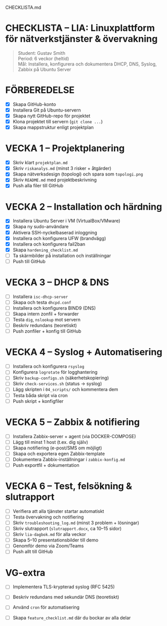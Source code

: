 CHECKLISTA.md
# CHECKLISTA – LIA: Linuxplattform för nätverkstjänster & övervakning

> Student: Gustav Smith  
> Period: 6 veckor (heltid)  
> Mål: Installera, konfigurera och dokumentera DHCP, DNS, Syslog, Zabbix på Ubuntu Server

#  FÖRBEREDELSE

- [X] Skapa GitHub-konto
- [X] Installera Git på Ubuntu-servern
- [X] Skapa nytt GitHub-repo för projektet
- [X] Klona projektet till servern (`git clone ...`)
- [X] Skapa mappstruktur enligt projektplan

# VECKA 1 – Projektplanering

- [X] Skriv klart `projektplan.md`
- [X] Skriv `riskanalys.md` (minst 3 risker + åtgärder)
- [X] Skapa nätverksdesign (topologi) och spara som `topologi.png`
- [X] Skriv `README.md` med projektbeskrivning
- [X] Push alla filer till GitHub

# VECKA 2 – Installation och härdning

- [X] Installera Ubuntu Server i VM (VirtualBox/VMware)
- [X] Skapa ny sudo-användare
- [X] Aktivera SSH-nyckelbaserad inloggning
- [X] Installera och konfigurera UFW (brandvägg)
- [X] Installera och konfigurera fail2ban
- [X] Skapa `hardening_checklist.md`
- [ ] Ta skärmbilder på installation och inställningar
- [ ] Push till GitHub

# VECKA 3 – DHCP & DNS

- [ ] Installera `isc-dhcp-server`
- [ ] Skapa och testa `dhcpd.conf`
- [ ] Installera och konfigurera BIND9 (DNS)
- [ ] Skapa intern zonfil + forwarder
- [ ] Testa `dig`, `nslookup` mot servern
- [ ] Beskriv redundans (teoretiskt)
- [ ] Push zonfiler + konfig till GitHub

#  VECKA 4 – Syslog + Automatisering

- [ ] Installera och konfigurera `rsyslog`
- [ ] Konfigurera `logrotate` för logghantering
- [ ] Skriv `backup-configs.sh` (säkerhetskopiering)
- [ ] Skriv `check-services.sh` (status → syslog)
- [ ] Lägg skripten i `04_scripts/` och kommentera dem
- [ ] Testa båda skript via cron
- [ ] Push skript + konfigfiler

#  VECKA 5 – Zabbix & notifiering

- [ ] Installera Zabbix-server + agent (via DOCKER-COMPOSE)
- [ ] Lägg till minst 1 host (t.ex. dig själv)
- [ ] Skapa notifiering (e-post/SMS om möjligt)
- [ ] Skapa och exportera egen Zabbix-template
- [ ] Dokumentera Zabbix-inställningar i `zabbix-konfig.md`
- [ ] Push exportfil + dokumentation

#  VECKA 6 – Test, felsökning & slutrapport

- [ ] Verifiera att alla tjänster startar automatiskt
- [ ] Testa övervakning och notifiering
- [ ] Skriv `troubleshooting_log.md` (minst 3 problem + lösningar)
- [ ] Skriv slutrapport (`slutrapport.docx`, ca 10–15 sidor)
- [ ] Skriv `lia-dagbok.md` för alla veckor
- [ ] Skapa 5–10 presentationsbilder till demo
- [ ] Genomför demo via Zoom/Teams
- [ ] Push allt till GitHub

#  VG-extra 
- [ ] Implementera TLS-krypterad syslog (RFC 5425)
- [ ] Beskriv redundans med sekundär DNS (teoretiskt)
- [ ] Använd `cron` för automatisering
- [ ] Skapa `feature_checklist.md` där du bockar av alla delar

